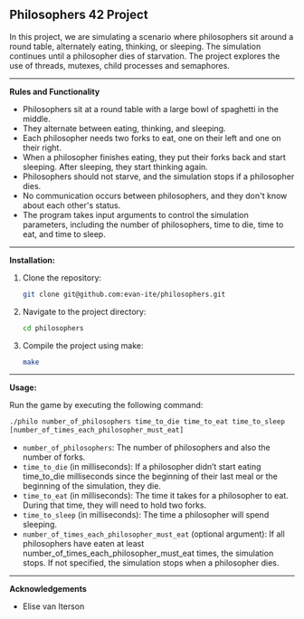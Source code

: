 ## Philosophers 42 Project


In this project, we are simulating a scenario where philosophers sit around a round table, alternately eating, thinking, or sleeping. The simulation continues until a philosopher dies of starvation. The project explores the use of threads, mutexes, child processes and semaphores.

---

**Rules and Functionality**

- Philosophers sit at a round table with a large bowl of spaghetti in the middle.
- They alternate between eating, thinking, and sleeping.
- Each philosopher needs two forks to eat, one on their left and one on their right.
- When a philosopher finishes eating, they put their forks back and start sleeping. After sleeping, they start     thinking again.
- Philosophers should not starve, and the simulation stops if a philosopher dies.
- No communication occurs between philosophers, and they don't know about each other's status.
- The program takes input arguments to control the simulation parameters, including the number of philosophers,    time to die, time to eat, and time to sleep.

---

**Installation:**

1. Clone the repository:
   ```bash
   git clone git@github.com:evan-ite/philosophers.git
   ```

2. Navigate to the project directory:
   ```bash
   cd philosophers
   ```

3. Compile the project using make:
   ```bash
   make
   ```

---

**Usage:**

Run the game by executing the following command:
```bash
./philo number_of_philosophers time_to_die time_to_eat time_to_sleep
[number_of_times_each_philosopher_must_eat]
```

- `number_of_philosophers`: The number of philosophers and also the number
  of forks.
- `time_to_die` (in milliseconds): If a philosopher didn’t start eating time_to_die
  milliseconds since the beginning of their last meal or the beginning of the simulation, they die.
- `time_to_eat` (in milliseconds): The time it takes for a philosopher to eat.
  During that time, they will need to hold two forks.
- `time_to_sleep` (in milliseconds): The time a philosopher will spend sleeping.
- `number_of_times_each_philosopher_must_eat` (optional argument): If all
  philosophers have eaten at least number_of_times_each_philosopher_must_eat
  times, the simulation stops. If not specified, the simulation stops when a
  philosopher dies.

---

**Acknowledgements**
- Elise van Iterson
